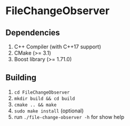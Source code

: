 # FileChangeObserver

## Dependencies
1. C++ Compiler (with C++17 support)
1. CMake (>= 3.1)
1. Boost library (>= 1.71.0)

## Building
1. `cd FileChangeObserver`
1. `mkdir build && cd build`
1. `cmake .. && make`
1. `sudo make install` (optional)
1. run `./file-change-observer -h` for show help

